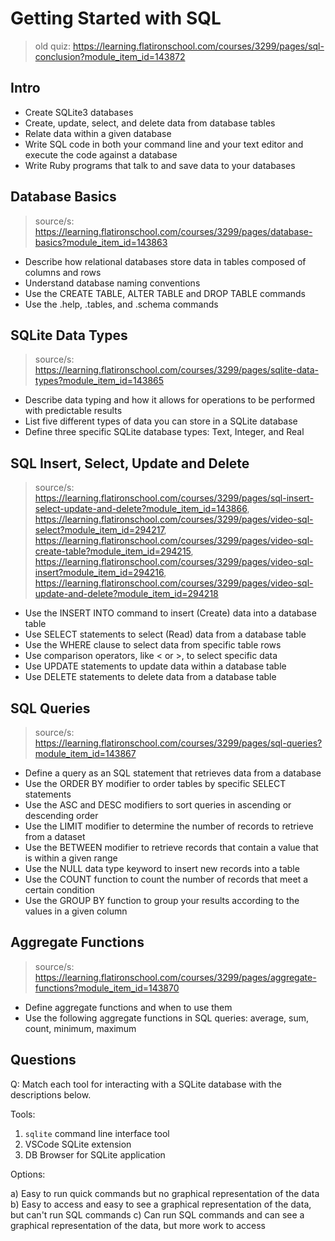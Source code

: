 # Getting Started with SQL
> old quiz: https://learning.flatironschool.com/courses/3299/pages/sql-conclusion?module_item_id=143872

## Intro

* Create SQLite3 databases
* Create, update, select, and delete data from database tables
* Relate data within a given database
* Write SQL code in both your command line and your text editor and execute the code against a database
* Write Ruby programs that talk to and save data to your databases

## Database Basics
> source/s: https://learning.flatironschool.com/courses/3299/pages/database-basics?module_item_id=143863

* Describe how relational databases store data in tables composed of columns and rows
* Understand database naming conventions
* Use the CREATE TABLE, ALTER TABLE and DROP TABLE commands
* Use the .help, .tables, and .schema commands

## SQLite Data Types
> source/s: https://learning.flatironschool.com/courses/3299/pages/sqlite-data-types?module_item_id=143865

* Describe data typing and how it allows for operations to be performed with predictable results
* List five different types of data you can store in a SQLite database
* Define three specific SQLite database types: Text, Integer, and Real

## SQL Insert, Select, Update and Delete
> source/s: https://learning.flatironschool.com/courses/3299/pages/sql-insert-select-update-and-delete?module_item_id=143866, https://learning.flatironschool.com/courses/3299/pages/video-sql-select?module_item_id=294217, https://learning.flatironschool.com/courses/3299/pages/video-sql-create-table?module_item_id=294215, https://learning.flatironschool.com/courses/3299/pages/video-sql-insert?module_item_id=294216, https://learning.flatironschool.com/courses/3299/pages/video-sql-update-and-delete?module_item_id=294218

* Use the INSERT INTO command to insert (Create) data into a database table
* Use SELECT statements to select (Read) data from a database table
* Use the WHERE clause to select data from specific table rows
* Use comparison operators, like < or >, to select specific data
* Use UPDATE statements to update data within a database table
* Use DELETE statements to delete data from a database table

## SQL Queries
> source/s: https://learning.flatironschool.com/courses/3299/pages/sql-queries?module_item_id=143867

* Define a query as an SQL statement that retrieves data from a database
* Use the ORDER BY modifier to order tables by specific SELECT statements
* Use the ASC and DESC modifiers to sort queries in ascending or descending order
* Use the LIMIT modifier to determine the number of records to retrieve from a dataset
* Use the BETWEEN modifier to retrieve records that contain a value that is within a given range
* Use the NULL data type keyword to insert new records into a table
* Use the COUNT function to count the number of records that meet a certain condition
* Use the GROUP BY function to group your results according to the values in a given column

## Aggregate Functions
> source/s: https://learning.flatironschool.com/courses/3299/pages/aggregate-functions?module_item_id=143870

* Define aggregate functions and when to use them
* Use the following aggregate functions in SQL queries: average, sum, count, minimum, maximum

## Questions

Q: Match each tool for interacting with a SQLite database with the descriptions below.

Tools:

1) `sqlite` command line interface tool
2) VSCode SQLite extension
3) DB Browser for SQLite application

Options:

a) Easy to run quick commands but no graphical representation of the data
b) Easy to access and easy to see a graphical representation of the data, but can't run SQL commands
c) Can run SQL commands and can see a graphical representation of the data, but more work to access
